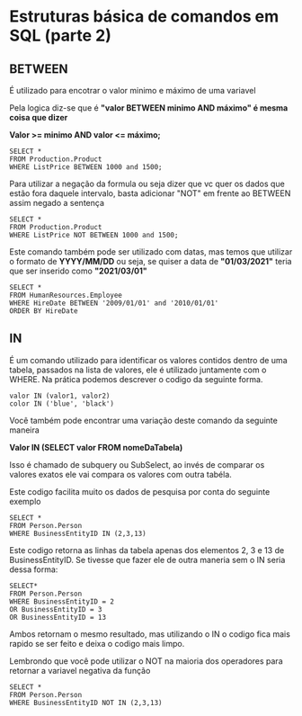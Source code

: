 # Estruturas básica de comandos em SQL (parte 2)

## BETWEEN

É utilizado para encotrar o valor minimo e máximo de uma variavel

Pela logica diz-se que é <Strong>"valor BETWEEN minimo AND máximo" é mesma coisa que dizer</strong>

<strong>Valor >= minimo AND valor <= máximo;</strong>

```
SELECT *
FROM Production.Product
WHERE ListPrice BETWEEN 1000 and 1500;
```

Para utilizar a negação da formula ou seja dizer que vc quer os dados que estão fora daquele intervalo, basta adicionar "NOT" em frente ao BETWEEN assim negado a sentença


```
SELECT *
FROM Production.Product
WHERE ListPrice NOT BETWEEN 1000 and 1500;
```

Este comando também pode ser utilizado com datas, mas temos que utilizar o formato de <strong>YYYY/MM/DD</strong> ou seja, se quiser a data de <strong>"01/03/2021"</strong> teria que ser inserido como <strong>"2021/03/01"</strong>


```
SELECT *
FROM HumanResources.Employee
WHERE HireDate BETWEEN '2009/01/01' and '2010/01/01'
ORDER BY HireDate 
```

## IN

É um comando utilizado para identificar os valores contidos dentro de uma tabela, passados na lista de valores, ele é utilizado juntamente com o WHERE. Na prática podemos descrever o codigo da seguinte forma.

```
valor IN (valor1, valor2)
color IN ('blue', 'black')
```

Você também pode encontrar uma variação deste comando da seguinte maneira 

<strong>Valor IN (SELECT valor FROM nomeDaTabela)</strong>

Isso é chamado de subquery ou SubSelect, ao invés de comparar os valores exatos ele vai compara os valores com outra tabéla.

Este codigo facilita muito os dados de pesquisa por conta do seguinte exemplo

```
SELECT *
FROM Person.Person
WHERE BusinessEntityID IN (2,3,13)
```
Este codigo retorna as linhas da tabela apenas dos elementos 2, 3 e 13 de BusinessEntityID. Se tivesse que fazer ele de outra maneria sem o IN seria dessa forma:

```
SELECT*
FROM Person.Person
WHERE BusinessEntityID = 2
OR BusinessEntityID = 3
OR BusinessEntityID = 13
```

Ambos retornam o mesmo resultado, mas utilizando o IN o codigo fica mais rapido se ser feito e deixa o codigo mais limpo.

Lembrondo que você pode utilizar o NOT na maioria dos operadores para retornar a variavel negativa da função

```
SELECT *
FROM Person.Person
WHERE BusinessEntityID NOT IN (2,3,13)
```

